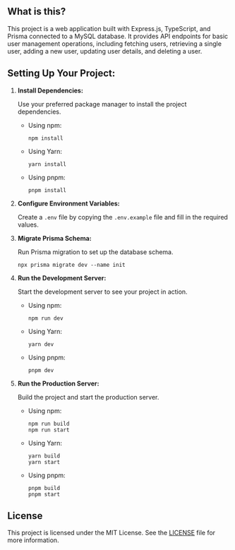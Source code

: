 ## What is this?

This project is a web application built with Express.js, TypeScript, and Prisma connected to a MySQL database. It provides API endpoints for basic user management operations, including fetching users, retrieving a single user, adding a new user, updating user details, and deleting a user.

## **Setting Up Your Project:**

1. **Install Dependencies:**

    Use your preferred package manager to install the project dependencies.

    - Using npm:

        ```shell
        npm install
        ```

    - Using Yarn:

        ```shell
        yarn install
        ```

    - Using pnpm:
        ```shell
        pnpm install
        ```

2. **Configure Environment Variables:**

    Create a `.env` file by copying the `.env.example` file and fill in the required values.

3. **Migrate Prisma Schema:**

    Run Prisma migration to set up the database schema.

    ```shell
    npx prisma migrate dev --name init

    ```

4. **Run the Development Server:**

    Start the development server to see your project in action.

    - Using npm:

        ```shell
        npm run dev
        ```

    - Using Yarn:

        ```shell
        yarn dev
        ```

    - Using pnpm:
        ```shell
        pnpm dev
        ```

5. **Run the Production Server:**

    Build the project and start the production server.

    - Using npm:

        ```shell
        npm run build
        npm run start
        ```

    - Using Yarn:

        ```shell
        yarn build
        yarn start
        ```

    - Using pnpm:
        ```shell
        pnpm build
        pnpm start
        ```

## License

This project is licensed under the MIT License. See the [LICENSE](LICENSE) file for more information.
